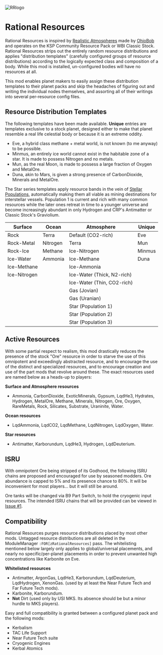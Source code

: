 ![RRlogo](https://raw.githubusercontent.com/JadeOfMaar/RealisticResources/master/RRlogo.png)
# Rational Resources
Rational Resources is inspired by [Realistic Atmospheres](https://github.com/OhioBob/Realistic-Atmospheres) made by [OhioBob](https://github.com/OhioBob/) and operates on the KSP Community Resource Pack or WBI Classic Stock.
Rational Resources strips out the entirely random resource distributions and applies "distribution templates" (carefully configured groups of resource distributions) according to the logically expected class and composition of a body. While this mod is installed, un-configured bodies will have no resources at all.

This mod enables planet makers to easily assign these distribution templates to their planet packs and skip the headaches of figuring out and writing the individual nodes themselves, and assorting all of their writings into several per-resource config files.

## Resource Distribution Templates
The following templates have been made available. **Unique** entries are templates exclusive to a stock planet, designed either to make that planet resemble a real life celestial body or because it is an extreme oddity.
* Eve, a hybrid class methane + metal world, is not known (to me anyway) to be possible.
* Minmus, an entirely ice world cannot exist in the habitable zone of a star. It is made to possess Nitrogen and no metals.
* Mun, as the real Moon, is made to possess a large fraction of Oxygen and MetalOre.
* Duna, akin to Mars, is given a strong presence of CarbonDioxide, Minerals and MetalOre.

The Star series templates apply resource bands in the vein of [Stellar Populations](https://en.wikipedia.org/wiki/Stellar_population), automatically making them all viable as mining destinations for interstellar vessels. Population 1 is current and rich with many common resources while the later ones retreat in time to a younger universe and become increasingly abundant in only Hydrogen and CRP's Antimatter or Classic Stock's Graviolium.

| Surface | Ocean | Atmosphere | Unique |
| --- | --- | --- | --- |
| Rock | Terra | Default (CO2-rich) | Eve |
| Rock-Metal | Nitrogen | Terra | Mun |
| Rock-Ice | Methane | Ice-Nitrogen | Minmus |
| Ice-Water | Ammonia | Ice-Methane | Duna |
| Ice-Methane | | Ice-Ammonia |
| Ice-Nitrogen | | Ice-Water (Thick, N2-rich) |
| | | Ice-Water (Thin, CO2-rich) |
| | | Gas (Jovian) |
| | | Gas (Uranian) |
| | | Star (Population 1) |
| | | Star (Population 2) |
| | | Star (Population 3) |

## Active Resources
With some partial respect to realism, this mod drastically reduces the presence of the stock "Ore" resource in order to starve the use of this omnipotent and exceedingly abstracted resource, and to encourage the use of the distinct and specialized resources, and to encourage creation and use of the part mods that revolve around these. The exact resources used are named below as a heads-up to players:

**Surface and Atmosphere resources**
* Ammonia, CarbonDioxide, ExoticMinerals, Gypsum, LqdHe3, Hydrates, Hydrogen, MetalOre, Methane, Minerals, Nitrogen, Ore, Oxygen, RareMetals, Rock, Silicates, Substrate, Uraninite, Water.

**Ocean resources**
* LqdAmmonia, LqdCO2, LqdMethane, LqdNitrogen, LqdOxygen, Water.

**Star resources**
* Antimatter, Karborundum, LqdHe3, Hydrogen, LqdDeuterium.

## ISRU
 With omnipotent Ore being stripped of its Godhood, the following ISRU chains are proposed and encouraged for use by seasoned modders. Ore abundance is capped to 5% and its presence chance to 80%. It will be inconvenient for most players... but it will still be around.

Ore tanks will be changed via B9 Part Switch, to hold the cryogenic input resources. The intended ISRU chains that will be provided can be viewed in [Issue #1](https://github.com/JadeOfMaar/RealisticResources/issues/1).

## Compatibility
Rational Resources purges resource distributions placed by most other mods. Untagged resource distributions are all deleted in the ModuleManager `:FOR[zRationalResources]` pass. The whitelisting mentioned below largely only applies to global/universal placements, and nearly no specific/per-planet placements in order to prevent unwanted high concentrations like Karbonite on Eve.

**Whitelisted resources**
* Antimatter, ArgonGas, LqdHe3, Karborundum, LqdDeuterium, LqdHydrogen, XenonGas. (used by at least the Near Future Tech and Far Future Tech mods).
* Karbonite, Karborundum.
* __Not__ Dirt (used only by USI MKS. Its absence should be but a minor hurdle to MKS players).

Easy and full compatibility is granted between a configured planet pack and the following mods:
* Kerbalism
* TAC Life Support
* Near Future Tech suite
* Cryogenic Engines
* Kerbal Atomics
